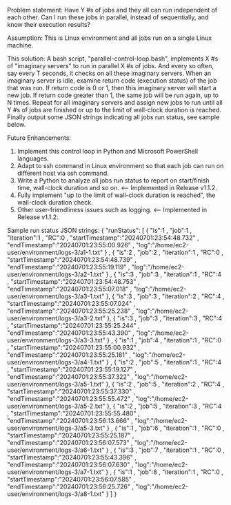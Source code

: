 Problem statement: Have Y #s of jobs and they all can run independent of each other. Can I run these jobs in parallel, instead of sequentially, and know their execution results?

Assumption: This is Linux environment and all jobs run on a single Linux machine.

This solution: A bash script, "parallel-control-loop.bash", implements X #s of "imaginary servers" to run in parallel X #s of jobs. And every so often, say every T seconds, it checks on all these imaginary servers.
When an imaginary server is idle, examine return code (execution status) of the job that was run. If return code is 0 or 1, then this imaginary server will start a new job. If return code greater than 1, the same 
job will be run again, up to N times. Repeat for all imaginary servers and assign new jobs to run until all Y #s of jobs are finished or up to the limit of wall-clock duration is reached. Finally output some JSON strings indicating all jobs run status, see sample below.

Future Enhancements:
1) Implement this control loop in Python and Microsoft PowerShell languages.
2) Adapt to ssh command in Linux environment so that each job can run on different host via ssh command.
3) Write a Python to analyze all jobs run status to report on start/finish time, wall-clock duration and so on. <-- Implemented in Release v1.1.2.
4) Fully implement "up to the limit of wall-clock duration is reached", the wall-clock duration check.
5) Other user-friendliness issues such as logging. <-- Implemented in Release v1.1.2.


Sample run status JSON strings:
{ "runStatus": [
{ "is":1 , "job":1 , "iteration":1 , "RC":0 , "startTimestamp":"20240701:23:54:48.732" , "endTimestamp":"20240701:23:55:00.926" , "log":"/home/ec2-user/environment/logs-3/a1-1.txt" }
, { "is":2 , "job":2 , "iteration":1 , "RC":0 , "startTimestamp":"20240701:23:54:48.739" , "endTimestamp":"20240701:23:55:19.119" , "log":"/home/ec2-user/environment/logs-3/a2-1.txt" }
, { "is":3 , "job":3 , "iteration":1 , "RC":4 , "startTimestamp":"20240701:23:54:48.753" , "endTimestamp":"20240701:23:55:07.018" , "log":"/home/ec2-user/environment/logs-3/a3-1.txt" }, { "is":3 , "job":3 , "iteration":2 , "RC":4 , "startTimestamp":"20240701:23:55:07.024" , "endTimestamp":"20240701:23:55:25.238" , "log":"/home/ec2-user/environment/logs-3/a3-2.txt" }, { "is":3 , "job":3 , "iteration":3 , "RC":4 , "startTimestamp":"20240701:23:55:25.244" , "endTimestamp":"20240701:23:55:43.390" , "log":"/home/ec2-user/environment/logs-3/a3-3.txt" }
, { "is":1 , "job":4 , "iteration":1 , "RC":0 , "startTimestamp":"20240701:23:55:00.932" , "endTimestamp":"20240701:23:55:25.181" , "log":"/home/ec2-user/environment/logs-3/a4-1.txt" }
, { "is":2 , "job":5 , "iteration":1 , "RC":4 , "startTimestamp":"20240701:23:55:19.127" , "endTimestamp":"20240701:23:55:37.322" , "log":"/home/ec2-user/environment/logs-3/a5-1.txt" }, { "is":2 , "job":5 , "iteration":2 , "RC":4 , "startTimestamp":"20240701:23:55:37.330" , "endTimestamp":"20240701:23:55:55.472" , "log":"/home/ec2-user/environment/logs-3/a5-2.txt" }, { "is":2 , "job":5 , "iteration":3 , "RC":4 , "startTimestamp":"20240701:23:55:55.480" , "endTimestamp":"20240701:23:56:13.666" , "log":"/home/ec2-user/environment/logs-3/a5-3.txt" }
, { "is":1 , "job":6 , "iteration":1 , "RC":0 , "startTimestamp":"20240701:23:55:25.187" , "endTimestamp":"20240701:23:56:07.573" , "log":"/home/ec2-user/environment/logs-3/a6-1.txt" }
, { "is":3 , "job":7 , "iteration":1 , "RC":0 , "startTimestamp":"20240701:23:55:43.396" , "endTimestamp":"20240701:23:56:07.630" , "log":"/home/ec2-user/environment/logs-3/a7-1.txt" }
, { "is":1 , "job":8 , "iteration":1 , "RC":0 , "startTimestamp":"20240701:23:56:07.585" , "endTimestamp":"20240701:23:56:25.726" , "log":"/home/ec2-user/environment/logs-3/a8-1.txt" }
] }


